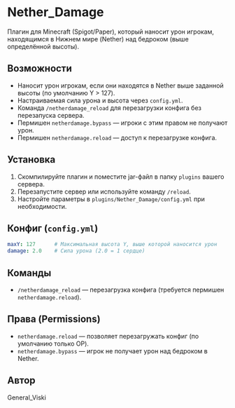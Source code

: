 # Nether_Damage

Плагин для Minecraft (Spigot/Paper), который наносит урон игрокам, находящимся в Нижнем мире (Nether) над бедроком (выше определённой высоты).

## Возможности
- Наносит урон игрокам, если они находятся в Nether выше заданной высоты (по умолчанию Y > 127).
- Настраиваемая сила урона и высота через `config.yml`.
- Команда `/netherdamage_reload` для перезагрузки конфига без перезапуска сервера.
- Пермишен `netherdamage.bypass` — игроки с этим правом не получают урон.
- Пермишен `netherdamage.reload` — доступ к перезагрузке конфига.

## Установка
1. Скомпилируйте плагин и поместите jar-файл в папку `plugins` вашего сервера.
2. Перезапустите сервер или используйте команду `/reload`.
3. Настройте параметры в `plugins/Nether_Damage/config.yml` при необходимости.

## Конфиг (`config.yml`)
```yaml
maxY: 127      # Максимальная высота Y, выше которой наносится урон
damage: 2.0    # Сила урона (2.0 = 1 сердце)
```

## Команды
- `/netherdamage_reload` — перезагрузка конфига (требуется пермишен `netherdamage.reload`).

## Права (Permissions)
- `netherdamage.reload` — позволяет перезагружать конфиг (по умолчанию только OP).
- `netherdamage.bypass` — игрок не получает урон над бедроком в Nether.

## Автор
General_Viski

